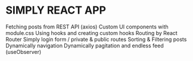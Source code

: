 # SIMPLY REACT APP

Fetching posts from REST API (axios)
Custom UI components with module.css
Using hooks and creating custom hooks
Routing by React Router
Simply login form / private & public routes
Sorting & Filtering posts
Dynamically navigation
Dynamically pagitation and endless feed (useObserver)
